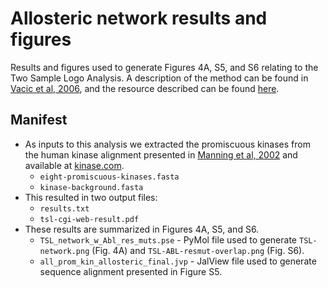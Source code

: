 # Allosteric network results and figures

Results and figures used to generate Figures 4A, S5, and S6 relating to the Two Sample Logo Analysis. A description of the method can be found in [Vacic et al, 2006](https://doi.org/10.1093/bioinformatics/btl151), and the resource described can be found [here](http://www.twosamplelogo.org/cgi-bin/tsl/tsl.cgi).


## Manifest
* As inputs to this analysis we extracted the promiscuous kinases from the human kinase alignment presented in [Manning et al, 2002](https://doi.org/10.1126/science.1075762) and available at [kinase.com](http://kinase.com/human/kinome/groups/ePK.aln).
	* `eight-promiscuous-kinases.fasta`
	* `kinase-background.fasta`
* This resulted in two output files:
	* `results.txt`
	* `tsl-cgi-web-result.pdf`
* These results are summarized in Figures 4A, S5, and S6.
	* `TSL_network_w_Abl_res_muts.pse` - PyMol file used to generate `TSL-network.png` (Fig. 4A) and `TSL-ABL-resmut-overlap.png` (Fig. S6).
	* `all_prom_kin_allosteric_final.jvp` - JalView file used to generate sequence alignment presented in Figure S5.

